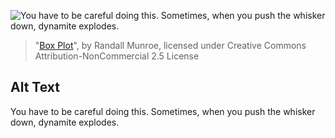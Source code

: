![You have to be careful doing this. Sometimes, when you push the whisker down, dynamite explodes.](https://imgs.xkcd.com/comics/box_plot.png)
> "[Box Plot](https://xkcd.com/1798/)", by Randall Munroe, licensed under Creative Commons Attribution-NonCommercial 2.5 License

## Alt Text
You have to be careful doing this. Sometimes, when you push the whisker down, dynamite explodes.
